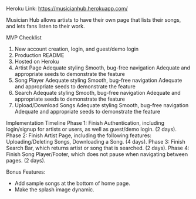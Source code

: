   Heroku Link: https://musicianhub.herokuapp.com/

  Musician Hub allows artists to have their own page that lists their songs, and lets fans listen to their work.

  MVP Checklist
  1. New account creation, login, and guest/demo login
  2. Production README
  3. Hosted on Heroku
  4. Artist Page
      Adequate styling
      Smooth, bug-free navigation
      Adequate and appropriate seeds to demonstrate the feature
  5. Song Player
      Adequate styling
      Smooth, bug-free navigation
      Adequate and appropriate seeds to demonstrate the feature
  6. Search
      Adequate styling
      Smooth, bug-free navigation
      Adequate and appropriate seeds to demonstrate the feature
  7. Upload/Download Songs
      Adequate styling
      Smooth, bug-free navigation
      Adequate and appropriate seeds to demonstrate the feature


Implementation Timeline
Phase 1: Finish Authentication, including login/signup for artists
         or users, as well as guest/demo login. (2 days).
Phase 2: Finish Artist Page, including the following features: Uploading/Deleting
         Songs, Downloading a Song. (4 days).
Phase 3: Finish Search Bar, which returns artist or song that is searched.
         (2 days).
Phase 4: Finish Song Player/Footer, which does not pause when navigating
         between pages. (2 days).

Bonus Features:
- Add sample songs at the bottom of home page.
- Make the splash image dynamic. 
